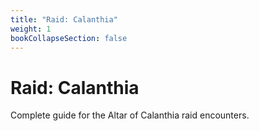 ```yaml
---
title: "Raid: Calanthia"
weight: 1
bookCollapseSection: false
---
```


# Raid: Calanthia

Complete guide for the Altar of Calanthia raid encounters.
